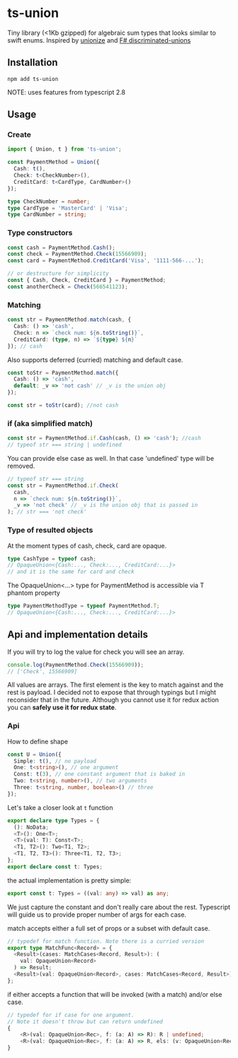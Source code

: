 # ts-union

Tiny library (<1Kb gzipped) for algebraic sum types that looks similar to swift enums. Inspired by [unionize](https://github.com/pelotom/unionize) and [F# discriminated-unions](https://docs.microsoft.com/en-us/dotnet/fsharp/language-reference/discriminated-unions)

## Installation

```
npm add ts-union
```

NOTE: uses features from typescript 2.8

## Usage

### Create

```typescript
import { Union, t } from 'ts-union';

const PaymentMethod = Union({
  Cash: t(),
  Check: t<CheckNumber>(),
  CreditCard: t<CardType, CardNumber>()
});

type CheckNumber = number;
type CardType = 'MasterCard' | 'Visa';
type CardNumber = string;
```

### Type constructors

```typescript
const cash = PaymentMethod.Cash();
const check = PaymentMethod.Check(15566909);
const card = PaymentMethod.CreditCard('Visa', '1111-566-...');

// or destructure for simplicity
const { Cash, Check, CreditCard } = PaymentMethod;
const anotherCheck = Check(566541123);
```

### Matching

```typescript
const str = PaymentMethod.match(cash, {
  Cash: () => 'cash',
  Check: n => `check num: ${n.toString()}`,
  CreditCard: (type, n) => `${type} ${n}`
}); // cash
```

Also supports deferred (curried) matching and default case.

```typescript
const toStr = PaymentMethod.match({
  Cash: () => 'cash',
  default: _v => 'not cash' // _v is the union obj
});

const str = toStr(card); //not cash
```

### if (aka simplified match)

```typescript
const str = PaymentMethod.if.Cash(cash, () => 'cash'); //cash
// typeof str === string | undefined
```

You can provide else case as well. In that case 'undefined' type will be removed.

```typescript
// typeof str === string
const str = PaymentMethod.if.Check(
  cash,
  n => `check num: ${n.toString()}`,
  _v => 'not check' // _v is the union obj that is passed in
); // str === 'not check'
```

### Type of resulted objects

At the moment types of cash, check, card are opaque.

```typescript
type CashType = typeof cash;
// OpaqueUnion<{Cash:..., Check:..., CreditCard:...}>
// and it is the same for card and check
```

The OpaqueUnion<...> type for PaymentMethod is accessible via T phantom property

```typescript
type PaymentMethodType = typeof PaymentMethod.T;
// OpaqueUnion<{Cash:..., Check:..., CreditCard:...}>
```

## Api and implementation details

If you will try to log the value for check you will see an array.

```typescript
console.log(PaymentMethod.Check(15566909));
// ['Check', 15566909]
```

All values are arrays. The first element is the key to match against and the rest is payload. I decided not to expose that through typings but I might reconsider that in the future. Although you cannot use it for redux action you can **safely use it for redux state**.

### Api

How to define shape

```typescript
const U = Union({
  Simple: t(), // no payload
  One: t<string>(), // one argument
  Const: t(3), // one constant argument that is baked in
  Two: t<string, number>(), // two arguments
  Three: t<string, number, boolean>() // three
});
```

Let's take a closer look at `t` function

```typescript
export declare type Types = {
  (): NoData;
  <T>(): One<T>;
  <T>(val: T): Const<T>;
  <T1, T2>(): Two<T1, T2>;
  <T1, T2, T3>(): Three<T1, T2, T3>;
};
export declare const t: Types;
```

the actual implementation is pretty simple:

```typescript
export const t: Types = ((val: any) => val) as any;
```

We just capture the constant and don't really care about the rest. Typescript will guide us to provide proper number of args for each case.

match accepts either a full set of props or a subset with default case.

```typescript
// typedef for match function. Note there is a curried version
export type MatchFunc<Record> = {
  <Result>(cases: MatchCases<Record, Result>): (
    val: OpaqueUnion<Record>
  ) => Result;
  <Result>(val: OpaqueUnion<Record>, cases: MatchCases<Record, Result>): Result;
};
```

if either accepts a function that will be invoked (with a match) and/or else case.

```typescript
// typedef for if case for one argument.
// Note it doesn't throw but can return undefined
{
    <R>(val: OpaqueUnion<Rec>, f: (a: A) => R): R | undefined;
    <R>(val: OpaqueUnion<Rec>, f: (a: A) => R, els: (v: OpaqueUnion<Rec>) => R): R;
}
```
